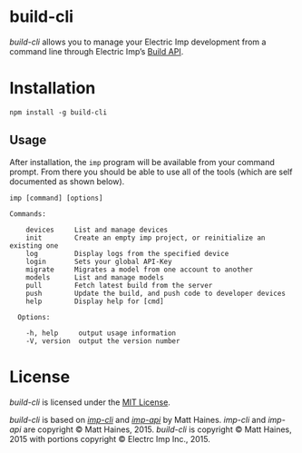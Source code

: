# build-cli

*build-cli* allows you to manage your Electric Imp development from a command line through Electric Imp’s [Build API](https://electricimp.com/docs/buildapi).

# Installation

```
npm install -g build-cli
```

## Usage
After installation, the `imp` program will be available from your command prompt. From there you should be able to use all of the tools (which are self documented as shown below).

```
imp [command] [options]

Commands:

    devices     List and manage devices
    init        Create an empty imp project, or reinitialize an existing one
    log         Display logs from the specified device
    login       Sets your global API-Key
    migrate     Migrates a model from one account to another
    models      List and manage models
    pull        Fetch latest build from the server
    push        Update the build, and push code to developer devices
    help        Display help for [cmd]

  Options:

    -h, help     output usage information
    -V, version  output the version number
```

# License

*build-cli* is licensed under the [MIT License](./LICENSE).

*build-cli* is based on [*imp-cli*](https://github.com/cat-haines/imp-cli) and [*imp-api*](https://github.com/cat-haines/imp-api) by Matt Haines. *imp-cli* and *imp-api* are copyright &copy; Matt Haines, 2015. *build-cli* is copyright &copy; Matt Haines, 2015 with portions copyright &copy; Electrc Imp Inc., 2015.
